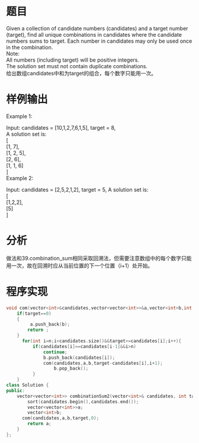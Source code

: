 # 题目
Given a collection of candidate numbers (candidates) and a target number (target), find all unique combinations in candidates where the candidate numbers sums to target.
Each number in candidates may only be used once in the combination.\
Note:\
All numbers (including target) will be positive integers.\
The solution set must not contain duplicate combinations.\
给出数组candidates中和为target的组合，每个数字只能用一次。
# 样例输出
Example 1:

Input: candidates = [10,1,2,7,6,1,5], target = 8,\
A solution set is:\
[\
  [1, 7],\
  [1, 2, 5],\
  [2, 6],\
  [1, 1, 6]\
]\
Example 2:

Input: candidates = [2,5,2,1,2], target = 5,
A solution set is:\
[\
  [1,2,2],\
  [5]\
]
# 分析
做法和39.combination_sum相同采取回溯法，但需要注意数组中的每个数字只能用一次，故在回溯时应从当前位置的下一个位置（i+1）处开始。
# 程序实现
```cpp
void com(vector<int>&candidates,vector<vector<int>>&a,vector<int>b,int target,int n){
    if(target==0)
    {
         a.push_back(b);
        return ;
    }
      for(int i=n;i<candidates.size()&&target>=candidates[i];i++){
          if(candidates[i]==candidates[i-1]&&i>n)
              continue;
              b.push_back(candidates[i]);
              com(candidates,a,b,target-candidates[i],i+1);
                  b.pop_back();
          }
    }
class Solution {
public:
    vector<vector<int>> combinationSum2(vector<int>& candidates, int target) {
        sort(candidates.begin(),candidates.end());
        vector<vector<int>>a;
        vector<int>b;
      com(candidates,a,b,target,0);
        return a;
    }
};